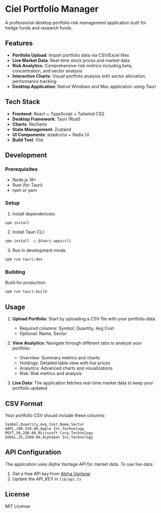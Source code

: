# Ciel Portfolio Manager

A professional desktop portfolio risk management application built for hedge funds and research funds.

## Features

- **Portfolio Upload**: Import portfolio data via CSV/Excel files
- **Live Market Data**: Real-time stock prices and market data
- **Risk Analytics**: Comprehensive risk metrics including beta, concentration, and sector analysis
- **Interactive Charts**: Visual portfolio analysis with sector allocation, performance tracking
- **Desktop Application**: Native Windows and Mac application using Tauri

## Tech Stack

- **Frontend**: React + TypeScript + Tailwind CSS
- **Desktop Framework**: Tauri (Rust)
- **Charts**: Recharts
- **State Management**: Zustand
- **UI Components**: shadcn/ui + Radix UI
- **Build Tool**: Vite

## Development

### Prerequisites

- Node.js 18+
- Rust (for Tauri)
- npm or yarn

### Setup

1. Install dependencies:
```bash
npm install
```

2. Install Tauri CLI:
```bash
npm install -g @tauri-apps/cli
```

3. Run in development mode:
```bash
npm run tauri:dev
```

### Building

Build for production:
```bash
npm run tauri:build
```

## Usage

1. **Upload Portfolio**: Start by uploading a CSV file with your portfolio data
   - Required columns: Symbol, Quantity, Avg Cost
   - Optional: Name, Sector

2. **View Analytics**: Navigate through different tabs to analyze your portfolio:
   - Overview: Summary metrics and charts
   - Holdings: Detailed table view with live prices
   - Analytics: Advanced charts and visualizations
   - Risk: Risk metrics and analysis

3. **Live Data**: The application fetches real-time market data to keep your portfolio updated

## CSV Format

Your portfolio CSV should include these columns:

```csv
Symbol,Quantity,Avg Cost,Name,Sector
AAPL,100,150.00,Apple Inc,Technology
MSFT,50,280.00,Microsoft Corp,Technology
GOOGL,25,2500.00,Alphabet Inc,Technology
```

## API Configuration

The application uses Alpha Vantage API for market data. To use live data:

1. Get a free API key from [Alpha Vantage](https://www.alphavantage.co/support/#api-key)
2. Update the API_KEY in `lib/api.ts`

## License

MIT License